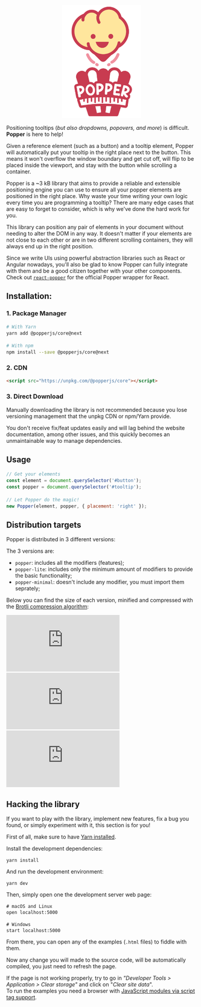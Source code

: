 <p align="center">
  <img src="./docs/src/images/popper-logo.png" alt="Popper" height="300px"/>
</p>

Positioning tooltips (_but also dropdowns, popovers, and more_) is difficult. **Popper** is here to help!

Given a reference element (such as a button) and a tooltip element, Popper will automatically put your tooltip in the right place next to the button. This means it won't overflow the window boundary and get cut off, will flip to be placed inside the viewport, and stay with the button while scrolling a container.

Popper is a ~3 kB library that aims to provide a reliable and extensible positioning engine you can use to ensure all your popper elements are positioned in the right place. Why waste your time writing your own logic every time you are programming a tooltip? There are many edge cases that are easy to forget to consider, which is why we've done the hard work for you.

This library can position any pair of elements in your document without needing to alter the DOM in any way. It doesn't matter if your elements are not close to each other or are in two different scrolling containers, they will always end up in the right position.

Since we write UIs using powerful abstraction libraries such as React or Angular nowadays, you'll also be glad to know Popper can fully integrate with them and be a good citizen together with your other components. Check out [`react-popper`](https://github.com/FezVrasta/react-popper) for the official Popper wrapper for React.

## Installation:

### 1. Package Manager

```bash
# With Yarn
yarn add @popperjs/core@next

# With npm
npm install --save @popperjs/core@next
```

### 2. CDN

```html
<script src="https://unpkg.com/@popperjs/core"></script>
```

### 3. Direct Download

Manually downloading the library is not recommended because you lose versioning management that the unpkg CDN or npm/Yarn provide.

You don't receive fix/feat updates easily and will lag behind the website documentation, among other issues, and this quickly becomes an unmaintainable way to manage dependencies.

## Usage

```js
// Get your elements
const element = document.querySelector('#button');
const popper = document.querySelector('#tooltip');

// Let Popper do the magic!
new Popper(element, popper, { placement: 'right' });
```

## Distribution targets

Popper is distributed in 3 different versions:

The 3 versions are:

- `popper`: includes all the modifiers (features);
- `popper-lite`: includes only the minimum amount of modifiers to provide the basic functionality;
- `popper-minimal`: doesn't include any modifier, you must import them seprately;

Below you can find the size of each version, minified and compressed with
the [Brotli compression algorithm](https://medium.com/groww-engineering/enable-brotli-compression-in-webpack-with-fallback-to-gzip-397a57cf9fc6):

![](https://badge-size.now.sh/https://unpkg.com/@popperjs/core/dist/umd/popper.min.js?compression=brotli&label=popper)
![](https://badge-size.now.sh/https://unpkg.com/@popperjs/core/dist/umd/popper-lite.min.js?compression=brotli&label=popper-lite)
![](https://badge-size.now.sh/https://unpkg.com/@popperjs/core/dist/umd/popper-minimal.min.js?compression=brotli&label=popper-minimal)

## Hacking the library

If you want to play with the library, implement new features, fix a bug you found, or simply experiment with it, this section is for you!

First of all, make sure to have [Yarn installed](https://yarnpkg.com/lang/en/docs/install).

Install the development dependencies:

```
yarn install
```

And run the development environment:

```
yarn dev
```

Then, simply open one the development server web page:

```
# macOS and Linux
open localhost:5000

# Windows
start localhost:5000
```

From there, you can open any of the examples (`.html` files) to fiddle with them.

Now any change you will made to the source code, will be automatically
compiled, you just need to refresh the page.

If the page is not working properly, try to go in _"Developer Tools > Application > Clear storage"_ and click on "_Clear site data_".  
To run the examples you need a browser with [JavaScript modules via script tag support](https://caniuse.com/#feat=es6-module).
